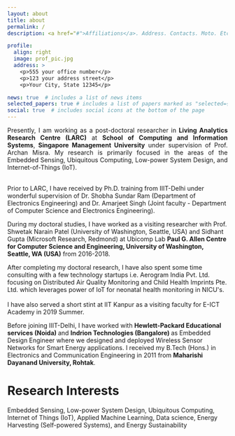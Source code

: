 ```yaml
---
layout: about
title: about
permalink: /
description: <a href="#">Affiliations</a>. Address. Contacts. Moto. Etc.

profile:
  align: right
  image: prof_pic.jpg
  address: >
    <p>555 your office number</p>
    <p>123 your address street</p>
    <p>Your City, State 12345</p>

news: true  # includes a list of news items
selected_papers: true # includes a list of papers marked as "selected={true}"
social: true  # includes social icons at the bottom of the page
---
```


<p style="text-align:justify"> Presently, I am working as a post-doctoral researcher in <b>Living Analytics Research Centre (LARC)</b> at <b>School of Computing and Information Systems</b>, <b>Singapore Management University</b> under supervision of Prof. Archan Misra. My research is primarily focused in the areas of the Embedded Sensing, Ubiquitous Computing, Low-power System Design, and Internet-of-Things (IoT). <br> <br>

Prior to LARC, I have received by Ph.D. training from IIIT-Delhi under wonderful supervision of Dr. Shobha Sundar Ram (Department of Electronics Engineering) and Dr. Amarjeet Singh (Joint faculty - Department of Computer Science and Electronics Engineering).

During my doctoral studies, I have worked as a visiting researcher with Prof. Shwetak Narain Patel (University of Washington, Seattle, USA) and Sidhant Gupta (Microsoft Research, Redmond) at Ubicomp Lab <b>Paul G. Allen Centre for Computer Science and Engineering, University of Washington, Seattle, WA (USA)</b> from 2016-2018. <br>

After completing my doctoral research, I have also spent some time consulting with a few technology startups i.e. Aerogram India Pvt. Ltd. focusing on Distributed Air Quality Monitoring and Child Health Imprints Pte. Ltd. which leverages power of IoT for neonatal health monitoring in NICU's. <br> <br> I have also served a short stint at IIT Kanpur as a visiting faculty for E-ICT Academy in 2019 Summer.

Before joining IIIT-Delhi, I have worked with <b>Hewlett-Packard Educational services (Noida) </b> and <b> Indrion Technologies (Bangalore) </b> as Embedded Design Engineer where we designed and deployed Wireless Sensor Networks for Smart Energy applications. I received my B.Tech (Hons.) in Electronics and Communication Engineering in 2011 from <b> Maharishi Dayanand University, Rohtak</b>. <br> </p>

<h1>Research Interests</h1>
<p>Embedded Sensing, Low-power System Design, Ubiquitous Computing, Internet of Things (IoT), Applied Machine Learning, Data science, Energy Harvesting (Self-powered Systems), and Energy Sustainability </p>

<!-- Write your biography here. Tell the world about yourself. Link to your favorite [subreddit](http://reddit.com){:target="\_blank"}. You can put a picture in, too. The code is already in, just name your picture `prof_pic.jpg` and put it in the `img/` folder.

Put your address / P.O. box / other info right below your picture. You can also disable any these elements by editing `profile` property of the YAML header of your `_pages/about.md`. Edit `_bibliography/papers.bib` and Jekyll will render your [publications page](/al-folio/publications/) automatically.

Link to your social media connections, too. This theme is set up to use [Font Awesome icons](http://fortawesome.github.io/Font-Awesome/){:target="\_blank"} and [Academicons](https://jpswalsh.github.io/academicons/){:target="\_blank"}, like the ones below. Add your Facebook, Twitter, LinkedIn, Google Scholar, or just disable all of them. -->
